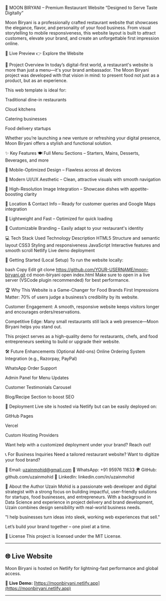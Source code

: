 🌙 MOON BIRYANI – Premium Restaurant Website
“Designed to Serve Taste Digitally”

Moon Biryani is a professionally crafted restaurant website that showcases the elegance, flavor, and personality of your food business. From visual storytelling to mobile responsiveness, this website layout is built to attract customers, elevate your brand, and create an unforgettable first impression online.

🔗 Live Preview
👉 Explore the Website

🧾 Project Overview
In today’s digital-first world, a restaurant's website is more than just a menu—it's your brand ambassador. The Moon Biryani project was developed with that vision in mind: to present food not just as a product, but as an experience.

This web template is ideal for:

Traditional dine-in restaurants

Cloud kitchens

Catering businesses

Food delivery startups

Whether you’re launching a new venture or refreshing your digital presence, Moon Biryani offers a stylish and functional solution.

✨ Key Features
🍽️ Full Menu Sections – Starters, Mains, Desserts, Beverages, and more

📱 Mobile-Optimized Design – Flawless across all devices

🎨 Modern UI/UX Aesthetic – Clean, attractive visuals with smooth navigation

📸 High-Resolution Image Integration – Showcase dishes with appetite-boosting clarity

📍 Location & Contact Info – Ready for customer queries and Google Maps integration

🧾 Lightweight and Fast – Optimized for quick loading

💼 Customizable Branding – Easily adapt to your restaurant's identity

💻 Tech Stack Used
Technology	Description
HTML5	Structure and semantic layout
CSS3	Styling and responsiveness
JavaScript	Interactive features and smooth scroll
Netlify	Live demo deployment

🚀 Getting Started (Local Setup)
To run the website locally:

bash
Copy
Edit
git clone https://github.com/YOUR-USERNAME/moon-biryani.git
cd moon-biryani
open index.html
Make sure to open in a live server (VSCode plugin recommended) for best performance.

🏆 Why This Website is a Game-Changer for Food Brands
First Impressions Matter: 70% of users judge a business’s credibility by its website.

Customer Engagement: A smooth, responsive website keeps visitors longer and encourages orders/reservations.

Competitive Edge: Many small restaurants still lack a web presence—Moon Biryani helps you stand out.

This project serves as a high-quality demo for restaurants, chefs, and food entrepreneurs seeking to build or upgrade their website.

🛠️ Future Enhancements (Optional Add-ons)
Online Ordering System Integration (e.g., Razorpay, PayPal)

WhatsApp Order Support

Admin Panel for Menu Updates

Customer Testimonials Carousel

Blog/Recipe Section to boost SEO

🔗 Deployment
Live site is hosted via Netlify but can be easily deployed on:

GitHub Pages

Vercel

Custom Hosting Providers

Want help with a customized deployment under your brand? Reach out!

📞 For Business Inquiries
Need a tailored restaurant website? Want to digitize your food brand?

📧 Email: uzainmohid@gmail.com
📱 WhatsApp: +91 95976 11633
🌍 GitHub: github.com/uzainmohid
🔗 LinkedIn: linkedin.com/in/uzainmohid

👤 About the Author
Uzain Mohid is a passionate web developer and digital strategist with a strong focus on building impactful, user-friendly solutions for startups, food businesses, and entrepreneurs. With a background in Data Science and experience in project delivery and brand development, Uzain combines design sensibility with real-world business needs.

"I help businesses turn ideas into sleek, working web experiences that sell."

Let’s build your brand together – one pixel at a time.

📃 License
This project is licensed under the MIT License.

---

## 🌐 Live Website

Moon Biryani is hosted on Netlify for lightning-fast performance and global access.

🔗 **Live Demo:** [https://moonbiryani.netlify.app](https://moonbiryani.netlify.app)

---









